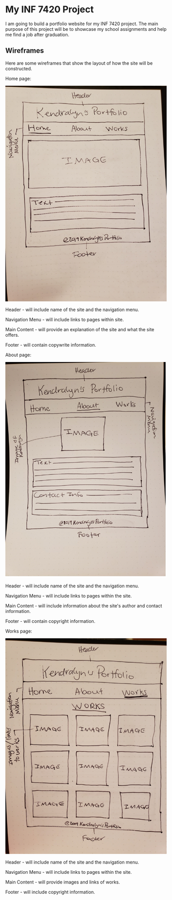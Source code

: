 # My INF 7420 Project

I am going to build a portfolio website for my INF 7420 project. The main purpose of this project will be to showcase my school assignments and help me find a job after graduation. 

## Wireframes

Here are some wireframes that show the layout of how the site will be constructed.

Home page:

![Wireframe of the Home Page](Wireframes/Wireframe1.jpg)

Header - will include name of the site and the navigation menu.

Navigation Menu - will include links to pages within site.

Main Content - will provide an explanation of the site and what the site offers.

Footer - will contain copywrite information.

About page:

![Wireframe of the About Page](Wireframes/Wireframe2.jpg)

Header - will include name of the site and the navigation menu.

Navigation Menu - will include links to pages within the site.

Main Content - will include information about the site's author and contact information.

Footer - will contain copyright information.

Works page:

![Wireframe of the Works Page](Wireframes/Wireframe3.jpg)

Header - will include name of the site and the navigation menu.

Navigation Menu - will include links to pages within the site.

Main Content - will provide images and links of works.

Footer - will include copyright information.